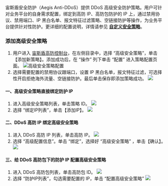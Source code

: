 
宙斯盾安全防护（Aegis Anti-DDoS）提供 DDoS 高级安全防护策略。用户可针对业务平台的自身需求配置，绑定到高防 IP、高防包防护的 IP 上，通过禁用协议、禁用端口、IP 黑白名单、报文特征过滤策略、空链接防护等操作，为业务平台提供针对性防护。更详细的配置说明，详情请参见 [**自定义安全策略**](https://cloud.tencent.com/document/product/685/18800#.E8.87.AA.E5.AE.9A.E4.B9.89.E5.AE.89.E5.85.A8.E7.AD.96.E7.95.A5)。

### 添加高级安全策略
1. 用户进入 [宙斯盾高防控制台](https://console.cloud.tencent.com/gamesec)，在左侧目录中，选择 “高级安全策略”，单击【添加新策略】。添加成功后，在 “操作” 列下单击 “配置” 进入策略配置页面。
![高级安全策略配置](https://i.imgur.com/PPIvKJ3.png)
2. 选择需要配置的禁用协议跟端口，设置 IP 黑白名单，报文特征过滤，可选择性开启拒绝海外流量、空链接防护。最后单击保存即添加策略成功。
![](https://i.imgur.com/Fpkzz81.png)

#### 一、高级安全策略直接绑定防护 IP
1. 进入高级安全策略列表，单击策略 ID。
![](https://i.imgur.com/kEUvS85.png)
2. 选择 “绑定IP列表”，单击【添加IP】。
![](https://i.imgur.com/gd4PByG.png)

#### 二、DDoS 高防 IP 绑定高级安全策略
1. 进入 DDoS 高防 IP 列表，单击高防 IP。
![](https://i.imgur.com/dwbDDpL.png)
2. 选择 “高级配置信息”。单击 “绑定”，选择好 “高级安全策略” ，单击【确认】。
![](https://i.imgur.com/AhHiZJB.png)

#### 三、给 DDoS 高防包下的防护 IP 配置高级安全策略
1. 进入 DDoS 高防包列表，单击高防包 ID。
![](https://i.imgur.com/2Eta12M.png)
2. 选择 “防护IP列表”，勾选需要配置的 IP，单击 “配置高级安全策略”
![](https://i.imgur.com/YsJvtyb.png)
